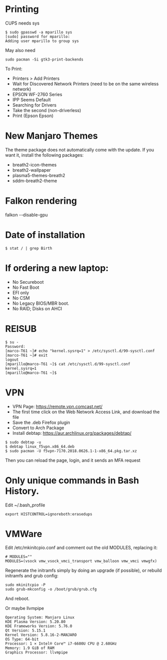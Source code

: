 # Printing

CUPS needs sys
```
$ sudo gpasswd -a mparillo sys
[sudo] password for mparillo: 
Adding user mparillo to group sys
```
May also need
```
sudo pacman -Si gtk3-print-backends
```
To Print:

 * Printers > Add Printers
 * Wait for Discovered Network Printers (need to be on the same wireless network)
 * EPSON WF-2760 Series
 * IPP Seems Default
 * Searching for Drivers
 * Take the second (non-driverless)
 * Print (Epson Epson)

# New Manjaro Themes
The theme package does not automatically come with the update. If you want it, install the following packages:

 * breath2-icon-themes
 * breath2-wallpaper
 * plasma5-themes-breath2
 * sddm-breath2-theme

# Falkon rendering

falkon --disable-gpu

# Date of installation
```
$ stat / | grep Birth
```

# If ordering a new laptop:
 * No Secureboot
 * No Fast Boot
 * EFI only
 * No CSM
 * No Legacy BIOS/MBR boot.
 * No RAID; Disks on AHCI

# REISUB
```
$ su -
Password: 
[marco-T61 ~]# echo "kernel.sysrq=1" > /etc/sysctl.d/99-sysctl.conf
[marco-T61 ~]# exit
logout
[mparillo@marco-T61 ~]$ cat /etc/sysctl.d/99-sysctl.conf
kernel.sysrq=1
[mparillo@marco-T61 ~]$ 
```


# VPN
 * VPN Page: https://remote.vpn.comcast.net/
 * The first time click on the Web Network Access Link, and download the file 
 * Save the .deb Firefox plugin
 * Convert to Arch Package
 * Install debtap: https://aur.archlinux.org/packages/debtap/
```
$ sudo debtap -u
$ debtap linux_f5vpn.x86_64.deb
$ sudo pacman -U f5vpn-7170.2018.0626.1-1-x86_64.pkg.tar.xz
```
Then you can reload the page, login, and it sends an MFA request

# Only unique commands in Bash History.

Edit ~/.bash_profile
```
export HISTCONTROL=ignoreboth:erasedups
```

# VMWare

Edit /etc/mkinitcpio.conf and comment out the old MODULES, replacing it:
```
# MODULES=""
MODULES=(vsock vmw_vsock_vmci_transport vmw_balloon vmw_vmci vmwgfx)
```
Regenerate the initramfs simply by doing an upgrade (if possible), or rebuild initramfs and grub config:
```
sudo mkinitcpio -P
sudo grub-mkconfig -o /boot/grub/grub.cfg
```
And reboot.

Or maybe llvmpipe

```
Operating System: Manjaro Linux
KDE Plasma Version: 5.20.80
KDE Frameworks Version: 5.76.0
Qt Version: 5.15.1
Kernel Version: 5.8.16-2-MANJARO
OS Type: 64-bit
Processor: 1 × Intel® Core™ i7-6600U CPU @ 2.60GHz
Memory: 1.9 GiB of RAM
Graphics Processor: llvmpipe
```
